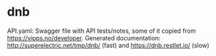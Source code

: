 # dnb
API.yaml: Swagger file with API tests/notes, some of it copied from https://vipps.no/developer. 
Generated documentation: http://superelectric.net/tmp/dnb/ (fast) and https://dnb.restlet.io/ (slow)
